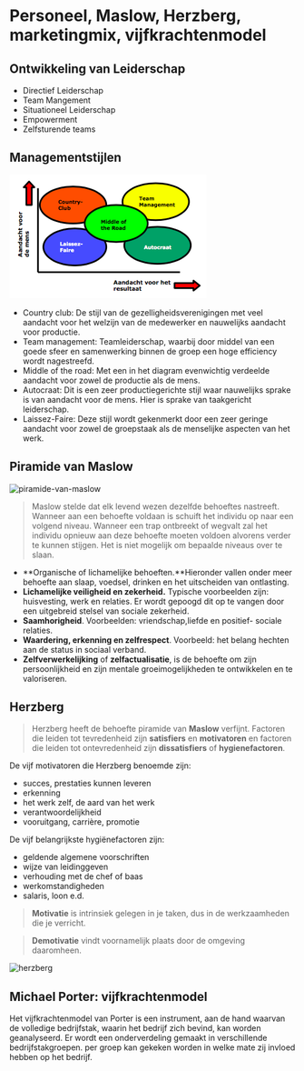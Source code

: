 # Personeel, Maslow, Herzberg, marketingmix, vijfkrachtenmodel

<!-- toc -->

## Ontwikkeling van Leiderschap
- Directief Leiderschap
- Team Mangement
- Situationeel Leiderschap
- Empowerment
- Zelfsturende teams

## Managementstijlen

![managementstijlen](images/managementstijlen.png)

- Country club:  De stijl van de gezelligheidsverenigingen met veel aandacht voor het welzijn van de medewerker en nauwelijks aandacht voor productie.
- Team management: Teamleiderschap, waarbij door middel van een goede sfeer en samenwerking binnen de groep een hoge efficiency wordt nagestreefd.
- Middle of the road:  Met een in het diagram evenwichtig verdeelde aandacht voor zowel de productie als de mens.
- Autocraat: Dit is een zeer productiegerichte stijl waar nauwelijks sprake is van aandacht voor de mens. Hier is sprake van taakgericht leiderschap.
- Laissez-Faire: Deze stijl wordt gekenmerkt door een zeer geringe aandacht voor zowel de groepstaak als de menselijke aspecten van het werk.

## Piramide van Maslow
![piramide-van-maslow](https://upload.wikimedia.org/wikipedia/commons/thumb/d/d2/Piramide_van_Maslow.png/400px-Piramide_van_Maslow.png)

> Maslow stelde dat elk levend wezen dezelfde behoeftes nastreeft. Wanneer aan een behoefte voldaan is schuift het individu op naar een volgend niveau. Wanneer een trap ontbreekt of wegvalt zal het individu opnieuw aan deze behoefte moeten voldoen alvorens verder te kunnen stijgen. Het is niet mogelijk om bepaalde niveaus over te slaan.

- **Organische of lichamelijke behoeften.**Hieronder vallen onder meer behoefte aan slaap, voedsel, drinken en het uitscheiden van ontlasting.  
- **Lichamelijke veiligheid en zekerheid.** Typische voorbeelden zijn: huisvesting, werk en relaties. Er wordt gepoogd dit op te vangen door een uitgebreid stelsel van sociale zekerheid.
- **Saamhorigheid**. Voorbeelden: vriendschap,liefde en positief- sociale relaties.
- **Waardering, erkenning en zelfrespect**. Voorbeeld: het belang hechten aan de status in sociaal verband.
- **Zelfverwerkelijking** of **zelfactualisatie**, is de behoefte om zijn persoonlijkheid en zijn mentale groeimogelijkheden te ontwikkelen en te valoriseren.

## Herzberg

> Herzberg heeft de behoefte piramide van **Maslow** verfijnt. Factoren die leiden tot tevredenheid zijn **satisfiers** en **motivatoren** en factoren die leiden tot ontevredenheid zijn **dissatisfiers** of **hygienefactoren**.

De vijf motivatoren die Herzberg benoemde zijn:
- succes, prestaties kunnen leveren
- erkenning
- het werk zelf, de aard van het werk
- verantwoordelijkheid
- vooruitgang, carrière, promotie

De vijf belangrijkste hygiënefactoren zijn:
- geldende algemene voorschriften
- wijze van leidinggeven
- verhouding met de chef of baas
- werkomstandigheden
- salaris, loon e.d.

> **Motivatie** is intrinsiek gelegen in je taken, dus in de werkzaamheden die je verricht.

> **Demotivatie** vindt voornamelijk plaats door de omgeving daaromheen.

![herzberg](http://www.leaufort.nl/wp-content/uploads/2012/01/Motivatietheorie-van-Herzberg-web.jpg)

## Michael Porter: vijfkrachtenmodel

Het vijfkrachtenmodel van Porter is een instrument, aan de hand waarvan de volledige bedrijfstak, waarin het bedrijf zich bevind, kan worden geanalyseerd. Er wordt een onderverdeling gemaakt in verschillende bedrijfstakgroepen. per groep kan gekeken worden in welke mate zij invloed hebben op het bedrijf. 




